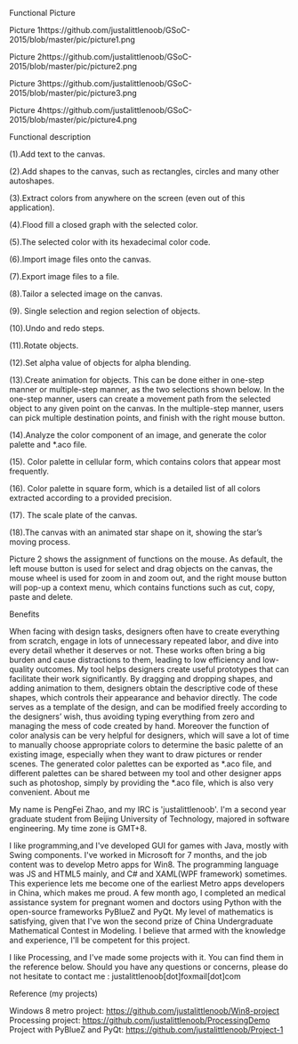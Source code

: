 Functional Picture

Picture 1https://github.com/justalittlenoob/GSoC-2015/blob/master/pic/picture1.png

Picture 2https://github.com/justalittlenoob/GSoC-2015/blob/master/pic/picture2.png

Picture 3https://github.com/justalittlenoob/GSoC-2015/blob/master/pic/picture3.png

Picture 4https://github.com/justalittlenoob/GSoC-2015/blob/master/pic/picture4.png

Functional description

(1).Add text to the canvas.

(2).Add shapes to the canvas, such as rectangles, circles and many other autoshapes.

(3).Extract colors from anywhere on the screen (even out of this application).

(4).Flood fill a closed graph with the selected color.

(5).The selected color with its hexadecimal color code.

(6).Import image files onto the canvas.

(7).Export image files to a file.

(8).Tailor a selected image on the canvas.

(9). Single selection and region selection of objects.

(10).Undo and redo steps.

(11).Rotate objects.

(12).Set alpha value of objects for alpha blending.

(13).Create animation for objects. This can be done either in one-step manner or multiple-step manner, as the two selections shown below. In the one-step manner, users can create a movement path from the selected object to any given point on the canvas. In the multiple-step manner, users can pick multiple destination points, and finish with the right mouse button.

(14).Analyze the color component of an image, and generate the color palette and *.aco file.

(15). Color palette in cellular form, which contains colors that appear most frequently.

(16). Color palette in square form, which is a detailed list of all colors extracted according to a provided precision.

(17). The scale plate of the canvas.

(18).The canvas with an animated star shape on it, showing the star’s moving process.

Picture 2 shows the assignment of functions on the mouse. As default, the left mouse button is used for select and drag objects on the canvas, the mouse wheel is used for zoom in and zoom out, and the right mouse button will pop-up a context menu, which contains functions such as cut, copy, paste and delete.

Benefits

When facing with design tasks, designers often have to create everything from scratch, engage in lots
of unnecessary repeated labor, and dive into every detail whether it deserves or not. These works 
often bring a big burden and cause distractions to them, leading to low efficiency and low-quality outcomes.
My tool helps designers create useful prototypes that can facilitate their work significantly. By dragging and 
dropping shapes, and adding animation to them, designers obtain the descriptive code of these shapes, 
which controls their appearance and behavior directly. The code serves as a template of the design, 
and can be modified freely according to the designers’ wish, thus avoiding typing everything from zero 
and managing the mess of code created by hand.
Moreover the function of color analysis can be very helpful for designers, which will save a lot of time to 
manually choose appropriate colors to determine the basic palette of an existing image, especially when 
they want to draw pictures or render scenes. The generated color palettes can be exported as *.aco file, 
and different palettes can be shared between my tool and other designer apps such as photoshop, simply 
by providing the *.aco file, which is also very convenient.
About me

My name is PengFei Zhao, and my IRC is 'justalittlenoob'. I'm a second year graduate student from 
Beijing University of Technology, majored in software engineering. My time zone is GMT+8.

I like programming,and I've developed GUI for games with Java, mostly with Swing components. 
I've worked in Microsoft for 7 months, and the job content was to develop Metro apps for Win8. The programming
language was JS and HTML5 mainly, and C# and XAML(WPF framework) sometimes. This experience lets 
me become one of the earliest Metro apps developers in China, which makes me proud. A few month ago, 
I completed an medical assistance system for pregnant women and doctors using Python with the 
open-source frameworks PyBlueZ and PyQt. My level of mathematics is satisfying, given that I've won 
the second prize of China Undergraduate Mathematical Contest in Modeling. I believe that armed with the 
knowledge and experience, I'll be competent for this project.

I like Processing, and I've made some projects with it. You can find them in the reference below.
Should you have any questions or concerns, please do not hesitate to contact me : justalittlenoob[dot]foxmail[dot]com

Reference (my projects)

Windows 8 metro project: https://github.com/justalittlenoob/Win8-project
Processing project: https://github.com/justalittlenoob/ProcessingDemo
Project with PyBlueZ and PyQt: https://github.com/justalittlenoob/Project-1
